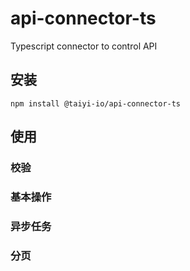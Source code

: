 # api-connector-ts

Typescript connector to control API

## 安装

```
npm install @taiyi-io/api-connector-ts
```

## 使用

### 校验

### 基本操作

### 异步任务

### 分页
